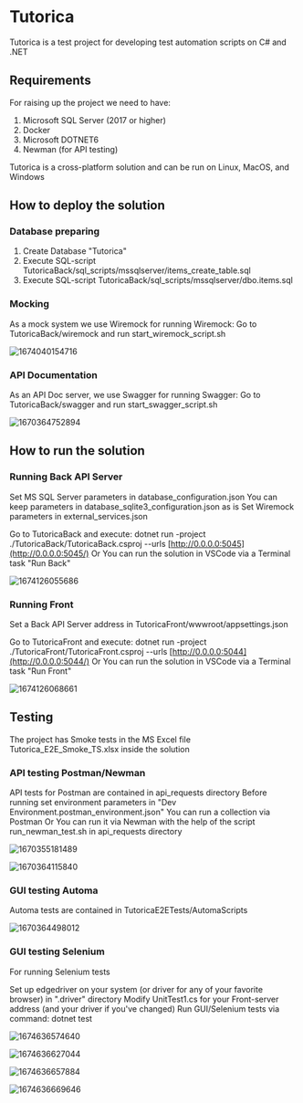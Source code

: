 # Tutorica

Tutorica is a test project for developing test automation scripts on C# and .NET

## Requirements

For raising up the project we need to have:

1. Microsoft SQL Server (2017 or higher)
2. Docker
3. Microsoft DOTNET6
4. Newman (for API testing)

Tutorica is a cross-platform solution and can be run on Linux, MacOS, and Windows

## How to deploy the solution

### Database preparing

1. Create Database "Tutorica"
2. Execute SQL-script TutoricaBack/sql_scripts/mssqlserver/items_create_table.sql
3. Execute SQL-script TutoricaBack/sql_scripts/mssqlserver/dbo.items.sql

### Mocking

As a mock system we use Wiremock for running Wiremock: Go to TutoricaBack/wiremock and run start_wiremock_script.sh

![1674040154716](image/README/1674040154716.png)

### API Documentation

As an API Doc server, we use Swagger for running Swagger: Go to TutoricaBack/swagger and run start_swagger_script.sh

![1670364752894](image/README/1670364752894.png)

## How to run the solution

### Running Back API Server

Set MS SQL Server parameters in database_configuration.json You can keep parameters in database_sqlite3_configuration.json as is Set Wiremock parameters in external_services.json

Go to TutoricaBack and execute: dotnet run -project ./TutoricaBack/TutoricaBack.csproj --urls [http://0.0.0.0:5045](http://0.0.0.0:5045/) Or You can run the solution in VSCode via a Terminal task "Run Back"

![1674126055686](image/README/1674126055686.png)

### Running Front

Set a Back API Server address in TutoricaFront/wwwroot/appsettings.json

Go to TutoricaFront and execute: dotnet run -project ./TutoricaFront/TutoricaFront.csproj --urls [http://0.0.0.0:5044](http://0.0.0.0:5044/) Or You can run the solution in VSCode via a Terminal task "Run Front"

![1674126068661](image/README/1674126068661.png)

## Testing

The project has Smoke tests in the MS Excel file Tutorica_E2E_Smoke_TS.xlsx inside the solution

### API testing Postman/Newman

API tests for Postman are contained in api_requests directory Before running set environment parameters in "Dev Environment.postman_environment.json" You can run a collection via Postman Or You can run it via Newman with the help of the script run_newman_test.sh in api_requests directory

![1670355181489](image/README/1670355181489.png)

![1670364115840](image/README/1670364115840.png)

### GUI testing Automa

Automa tests are contained in TutoricaE2ETests/AutomaScripts

![1670364498012](image/README/1670364498012.png)

### GUI testing Selenium

For running Selenium tests

Set up edgedriver on your system (or driver for any of your favorite browser) in ".driver" directory Modify UnitTest1.cs for your Front-server address (and your driver if you've changed) Run GUI/Selenium tests via command: dotnet test

![1674636574640](image/README/1674636574640.png)

![1674636627044](image/README/1674636627044.png)

![1674636657884](image/README/1674636657884.png)

![1674636669646](image/README/1674636669646.png)

